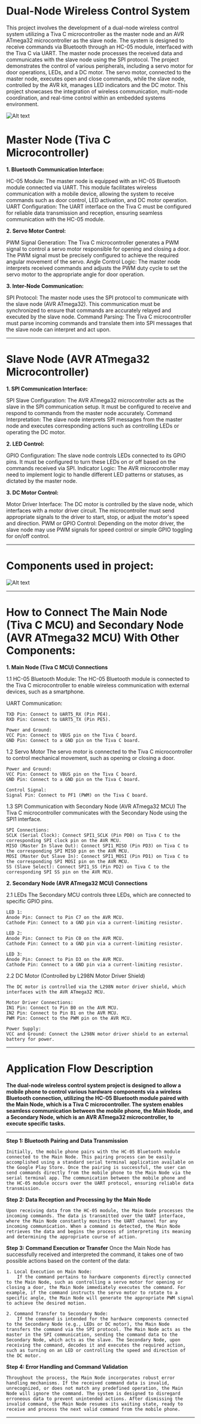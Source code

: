 # Dual-Node Wireless Control System

This project involves the development of a dual-node wireless control system utilizing a Tiva C microcontroller as the master node and an AVR ATmega32 microcontroller as the slave node. The system is designed to receive commands via Bluetooth through an HC-05 module, interfaced with the Tiva C via UART. The master node processes the received data and communicates with the slave node using the SPI protocol. The project demonstrates the control of various peripherals, including a servo motor for door operations, LEDs, and a DC motor. The servo motor, connected to the master node, executes open and close commands, while the slave node, controlled by the AVR kit, manages LED indicators and the DC motor. This project showcases the integration of wireless communication, multi-node coordination, and real-time control within an embedded systems environment.

![Alt text](PROJECT_DESIGN.png)

# Master Node (Tiva C Microcontroller)

**1. Bluetooth Communication Interface:**

HC-05 Module: The master node is equipped with an HC-05 Bluetooth module connected via UART. This module facilitates wireless communication with a mobile device, allowing the system to receive commands such as door control, LED activation, and DC motor operation.
UART Configuration: The UART interface on the Tiva C must be configured for reliable data transmission and reception, ensuring seamless communication with the HC-05 module.

**2. Servo Motor Control:**

PWM Signal Generation: The Tiva C microcontroller generates a PWM signal to control a servo motor responsible for opening and closing a door. The PWM signal must be precisely configured to achieve the required angular movement of the servo.
Angle Control Logic: The master node interprets received commands and adjusts the PWM duty cycle to set the servo motor to the appropriate angle for door operation.

**3. Inter-Node Communication:**

SPI Protocol: The master node uses the SPI protocol to communicate with the slave node (AVR ATmega32). This communication must be synchronized to ensure that commands are accurately relayed and executed by the slave node.
Command Parsing: The Tiva C microcontroller must parse incoming commands and translate them into SPI messages that the slave node can interpret and act upon.

---

# Slave Node (AVR ATmega32 Microcontroller)

**1. SPI Communication Interface:**

SPI Slave Configuration: The AVR ATmega32 microcontroller acts as the slave in the SPI communication setup. It must be configured to receive and respond to commands from the master node accurately.
Command Interpretation: The slave node interprets SPI messages from the master node and executes corresponding actions such as controlling LEDs or operating the DC motor.

**2. LED Control:**

GPIO Configuration: The slave node controls LEDs connected to its GPIO pins. It must be configured to turn these LEDs on or off based on the commands received via SPI.
Indicator Logic: The AVR microcontroller may need to implement logic to handle different LED patterns or statuses, as dictated by the master node.

**3. DC Motor Control:**

Motor Driver Interface: The DC motor is controlled by the slave node, which interfaces with a motor driver circuit. The microcontroller must send appropriate signals to the driver to start, stop, or adjust the motor's speed and direction.
PWM or GPIO Control: Depending on the motor driver, the slave node may use PWM signals for speed control or simple GPIO toggling for on/off control.

---

# Components used in project:

![Alt text](COMPONENTS.png)

---

# How to Connect The Main Node (Tiva C MCU) and Secondary Node (AVR ATmega32 MCU) With Other Components:

**1. Main Node (Tiva C MCU) Connections**

1.1 HC-05 Bluetooth Module:
The HC-05 Bluetooth module is connected to the Tiva C microcontroller to enable wireless communication with external devices, such as a smartphone.

UART Communication:

    TXD Pin: Connect to UART5_RX (Pin PE4).
    RXD Pin: Connect to UART5_TX (Pin PE5).

    Power and Ground:
    VCC Pin: Connect to VBUS pin on the Tiva C board.
    GND Pin: Connect to a GND pin on the Tiva C board.

1.2 Servo Motor
The servo motor is connected to the Tiva C microcontroller to control mechanical movement, such as opening or closing a door.

    Power and Ground:
    VCC Pin: Connect to VBUS pin on the Tiva C board.
    GND Pin: Connect to a GND pin on the Tiva C board.

    Control Signal:
    Signal Pin: Connect to PF1 (PWM) on the Tiva C board.

1.3 SPI Communication with Secondary Node (AVR ATmega32 MCU)
The Tiva C microcontroller communicates with the Secondary Node using the SPI1 interface.

    SPI Connections:
    SCLK (Serial Clock): Connect SPI1_SCLK (Pin PD0) on Tiva C to the corresponding SPI clock pin on the AVR MCU.
    MISO (Master In Slave Out): Connect SPI1_MISO (Pin PD3) on Tiva C to the corresponding SPI MISO pin on the AVR MCU.
    MOSI (Master Out Slave In): Connect SPI1_MOSI (Pin PD1) on Tiva C to the corresponding SPI MOSI pin on the AVR MCU.
    SS (Slave Select): Connect SPI1_SS (Pin PD2) on Tiva C to the corresponding SPI SS pin on the AVR MCU.

**2. Secondary Node (AVR ATmega32 MCU) Connections**

2.1 LEDs The Secondary MCU controls three LEDs, which are connected to specific GPIO pins.

    LED 1:
    Anode Pin: Connect to Pin C7 on the AVR MCU.
    Cathode Pin: Connect to a GND pin via a current-limiting resistor.

    LED 2:
    Anode Pin: Connect to Pin C0 on the AVR MCU.
    Cathode Pin: Connect to a GND pin via a current-limiting resistor.

    LED 3:
    Anode Pin: Connect to Pin D3 on the AVR MCU.
    Cathode Pin: Connect to a GND pin via a current-limiting resistor.

2.2 DC Motor (Controlled by L298N Motor Driver Shield)

    The DC motor is controlled via the L298N motor driver shield, which interfaces with the AVR ATmega32 MCU.

    Motor Driver Connections:
    IN1 Pin: Connect to Pin B0 on the AVR MCU.
    IN2 Pin: Connect to Pin B1 on the AVR MCU.
    PWM Pin: Connect to the PWM pin on the AVR MCU.

    Power Supply:
    VCC and Ground: Connect the L298N motor driver shield to an external battery for power.

---

# Application Flow Description

**The dual-node wireless control system project is designed to allow a mobile phone to control various hardware components via a wireless Bluetooth connection, utilizing the HC-05 Bluetooth module paired with the Main Node, which is a Tiva C microcontroller. The system enables seamless communication between the mobile phone, the Main Node, and a Secondary Node, which is an AVR ATmega32 microcontroller, to execute specific tasks.**

---

**Step 1: Bluetooth Pairing and Data Transmission**

    Initially, the mobile phone pairs with the HC-05 Bluetooth module connected to the Main Node. This pairing process can be easily accomplished using a standard serial terminal application available on the Google Play Store. Once the pairing is successful, the user can send commands directly from the mobile phone to the Main Node via the serial terminal app. The communication between the mobile phone and the HC-05 module occurs over the UART protocol, ensuring reliable data transmission.

**Step 2: Data Reception and Processing by the Main Node**

    Upon receiving data from the HC-05 module, the Main Node processes the incoming commands. The data is transmitted over the UART interface, where the Main Node constantly monitors the UART channel for any incoming communication. When a command is detected, the Main Node retrieves the data and begins the process of interpreting its meaning and determining the appropriate course of action.

**Step 3: Command Execution or Transfer**
Once the Main Node has successfully received and interpreted the command, it takes one of two possible actions based on the content of the data:

    1. Local Execution on Main Node:
        If the command pertains to hardware components directly connected to the Main Node, such as controlling a servo motor for opening or closing a door, the Main Node immediately executes the command. For example, if the command instructs the servo motor to rotate to a specific angle, the Main Node will generate the appropriate PWM signal to achieve the desired motion.

    2. Command Transfer to Secondary Node:
        If the command is intended for the hardware components connected to the Secondary Node (e.g., LEDs or DC motor), the Main Node transfers the command via the SPI protocol. The Main Node acts as the master in the SPI communication, sending the command data to the Secondary Node, which acts as the slave. The Secondary Node, upon receiving the command, decodes it and executes the required action, such as turning on an LED or controlling the speed and direction of the DC motor.

**Step 4: Error Handling and Command Validation**

    Throughout the process, the Main Node incorporates robust error handling mechanisms. If the received command data is invalid, unrecognized, or does not match any predefined operation, the Main Node will ignore the command. The system is designed to disregard erroneous data to prevent unintended actions. After dismissing the invalid command, the Main Node resumes its waiting state, ready to receive and process the next valid command from the mobile phone.

---
